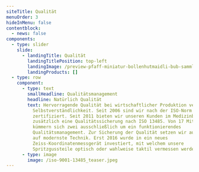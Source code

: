 ```yaml
---
siteTitle: Qualität
menuOrder: 3
hideInMenu: false
contentblock:
  - news: false
components:
  - type: slider
    slide:
      - landingTitle: Qualität
        landingTitlePosition: top-left
        landingImage: /preview-pfaff-miniatur-bollenhutmaidli-bub-sammlung.jpg
        landingProducts: []
  - type: row
    component:
      - type: text
        smallHeadline: Qualitätsmanagement
        headline: Natürlich Qualität
        text: Hervorragende Qualität bei wirtschaftlicher Produktion verstehen wir als
          Selbstverständlichkeit. Seit 2006 sind wir nach der ISO-Norm 9001
          zertifiziert. Seit 2011 bieten wir unseren Kunden im Medizinbereich
          zusätzlich eine Qualitätssicherung nach ISO 13485. Von 17 Mitarbeitern
          kümmern sich zwei ausschließlich um ein funktionierendes
          Qualitätsmanagement. Zur Sicherung der Qualität setzen wir außerdem
          auf modernste Technik. Erst 2016 wurde in ein neues
          Zeiss-Koordinatenmessgerät investiert, mit welchem unsere
          Spritzgussteile optisch oder wahlweise taktil vermessen werden können.
      - type: image
        image: /iso-9001-13485_teaser.jpeg
---
```

